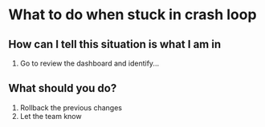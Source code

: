 # What to do when stuck in crash loop

## How can I tell this situation is what I am in

1. Go to review the dashboard and identify...

## What should you do?

1. Rollback the previous changes
2. Let the team know
